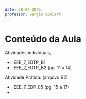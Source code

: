 ```yaml
---
date: 28-04-2025
professor: Sérgio Goulart
---
```

# Conteúdo da Aula

Atividades individuais, 
- IEEE_7_EDTP_B1
- IEEE_7_EDTP_B2 (pg. 11 a 14)

Atividade Prática: (arquivo B2)
- IEEE_7_EDP_05 (pg. 15 a 17)
- 
